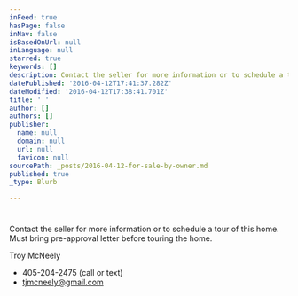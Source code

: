 ```yaml
---
inFeed: true
hasPage: false
inNav: false
isBasedOnUrl: null
inLanguage: null
starred: true
keywords: []
description: Contact the seller for more information or to schedule a tour of this home. Must bring pre-approval letter before touring the home.
datePublished: '2016-04-12T17:41:37.282Z'
dateModified: '2016-04-12T17:38:41.701Z'
title: ' '
author: []
authors: []
publisher:
  name: null
  domain: null
  url: null
  favicon: null
sourcePath: _posts/2016-04-12-for-sale-by-owner.md
published: true
_type: Blurb

---
```

# 

Contact the seller for more information or to schedule a tour of this home. Must bring pre-approval letter before touring the home.

Troy McNeely 

* 405-204-2475 (call or text)
* tjmcneely@gmail.com